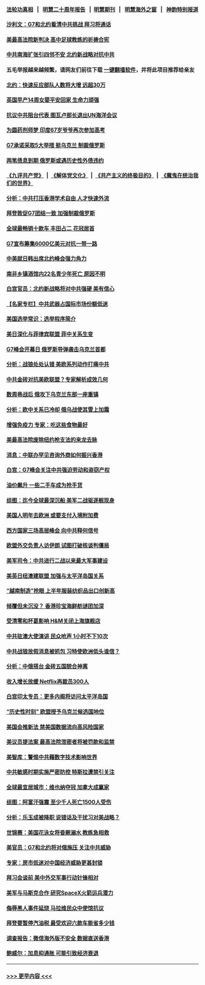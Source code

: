 #### [法轮功真相](https://github.com/gfw-breaker/truth/blob/master/README.md?t=0) &nbsp;&nbsp;|&nbsp;&nbsp; [明慧二十周年报告](https://github.com/gfw-breaker/mh-reports/blob/master/README.md?t=0) &nbsp;&nbsp;|&nbsp;&nbsp;[明慧期刊](https://github.com/gfw-breaker/mh-qikan) &nbsp;&nbsp;|&nbsp;&nbsp; [明慧海外之窗](https://github.com/gfw-breaker/mh-news/blob/master/README.md?t=0) &nbsp;&nbsp;|&nbsp;&nbsp; [神韵特别报道](https://github.com/gfw-breaker/mh-news/blob/master/shenyun.md?t=0)
#### [沙利文：G7和北约看清中共挑战 拜习将通话](../pages/nsc418/n13768652.md?t=06280401) 
#### [美最高法院新判决 高中足球教练的祈祷合宪](../pages/nsc418/n13768604.md?t=06280401) 
#### [中共南海扩张引四邻不安 北约新战略对抗中共](../pages/nsc418/n13768632.md?t=06280401) 
#### 五毛举报越来越频繁，请网友们前往下载 [一键翻墙软件](https://github.com/gfw-breaker/ssr-accounts)，并将此项目推荐给亲友
#### [北约：快速反应部队人数将大增 远超30万](../pages/nsc418/n13768594.md?t=06280401) 
#### [英国早产14周女婴平安回家 生命力顽强](../pages/nsc418/n13768227.md?t=06280401) 
#### [抗议中共阻台代表 图瓦卢部长退出UN海洋会议](../pages/nsc418/n13768461.md?t=06280401) 
#### [为圆药剂师梦 印度67岁爷爷再次参加高考](../pages/nsc418/n13768255.md?t=06280401) 
#### [G7承诺采取5大举措 挺乌克兰 制裁俄罗斯](../pages/nsc418/n13768462.md?t=06280401) 
#### [两笔债息到期 俄罗斯或遇历史性外债违约](../pages/nsc418/n13768372.md?t=06280401) 
#### [《九评共产党》](https://github.com/begood0513/9ping.md/blob/master/README.md) &nbsp;|&nbsp; [《解体党文化》](../../../../jtdwh.md/blob/master/README.md)  &nbsp;|&nbsp; [《共产主义的终极目的》](../../../../gczydzjmd.md/blob/master/README.md) &nbsp;|&nbsp; [《魔鬼在统治我们的世界》](../../../../mgztzwmdsj.md/blob/master/README.md) 
#### [分析：中共打压香港学术自由 人才快速外流](../pages/nsc418/n13768191.md?t=06280401) 
#### [拜登敦促G7团结一致 加强制裁俄罗斯](../pages/nsc418/n13768111.md?t=06280401) 
#### [全球最畅销十款车 丰田占二 花冠居首](../pages/nsc418/n13763164.md?t=06280401) 
#### [G7宣布筹集6000亿美元对抗一带一路](../pages/nsc418/n13767783.md?t=06280401) 
#### [中美就日韩出席北约峰会强力角力](../pages/nsc418/n13767842.md?t=06280401) 
#### [南非乡镇酒馆内22名青少年死亡 原因不明](../pages/nsc418/n13767905.md?t=06280401) 
#### [白宫官员：北约新战略将对中共强硬 美有信心](../pages/nsc418/n13767901.md?t=06280401) 
#### [【名家专栏】中共武器占国际市场份额低迷](../pages/nsc418/n13767741.md?t=06280401) 
#### [美国选举常识：选举程序简介](../pages/nsc418/n13767814.md?t=06280401) 
#### [美日深化与菲律宾联盟 菲中关系生变](../pages/nsc418/n13767862.md?t=06280401) 
#### [G7峰会开幕日 俄罗斯导弹袭击乌克兰首都](../pages/nsc418/n13767843.md?t=06280401) 
#### [分析：战狼处处认错 美欧系列动作打痛中共](../pages/nsc418/n13767077.md?t=06280401) 
#### [中共金砖对抗美欧联盟？专家解析成效几何](../pages/nsc418/n13766960.md?t=06280401) 
#### [数周巷战后 俄攻下乌克兰东部一座重镇](../pages/nsc418/n13767441.md?t=06280401) 
#### [分析：欧中关系已冷却 俄乌战使其雪上加霜](../pages/nsc418/n13766306.md?t=06280401) 
#### [增强免疫力 专家：吃这些食物最好](../pages/nsc418/n13767407.md?t=06280401) 
#### [美最高法院废除纽约枪支法的来龙去脉](../pages/nsc418/n13766223.md?t=06280401) 
#### [消息：中联办罕见咨询外商如何振兴香港](../pages/nsc418/n13767422.md?t=06280401) 
#### [白宫：G7峰会关注中共强迫劳动和盗窃产权](../pages/nsc418/n13767417.md?t=06280401) 
#### [油价飙升 一些二手车成为抢手货](../pages/nsc418/n13767356.md?t=06280401) 
#### [组图：迄今全球最深沉船 美军二战驱逐舰现身](../pages/nsc418/n13767363.md?t=06280401) 
#### [美国人明年去欧洲 或要支付入境附加费](../pages/nsc418/n13767316.md?t=06280401) 
#### [西方国家三场高层峰会 向中共释何信号](../pages/nsc418/n13766976.md?t=06280401) 
#### [欧盟外交负责人访伊朗 试图打破核谈判僵局](../pages/nsc418/n13767273.md?t=06280401) 
#### [美军司令：中共进行二战以来最大军事建设](../pages/nsc418/n13767236.md?t=06280401) 
#### [美英日纽澳建联盟 加强与太平洋岛国关系](../pages/nsc418/n13767100.md?t=06280401) 
#### [“越南制造”抢眼 上半年服装纺织品出口创新高](../pages/nsc418/n13766865.md?t=06280401) 
#### [倾覆但未沉没？ 香港珍宝海鲜舫谜团加深](../pages/nsc418/n13766928.md?t=06280401) 
#### [受清零和杯葛影响 H&M关闭上海旗舰店](../pages/nsc418/n13766908.md?t=06280401) 
#### [中共驻澳大使演讲 民众呛声 1小时不下10次](../pages/nsc418/n13766877.md?t=06280401) 
#### [中共战狼放假消息被抓包 习特使欧洲低头谁信？](../pages/nsc418/n13766705.md?t=06280401) 
#### [分析：中俄搭台 金砖五国貌合神离](../pages/nsc418/n13766786.md?t=06280401) 
#### [收入增长放缓 Netflix再裁员300人](../pages/nsc418/n13766507.md?t=06280401) 
#### [白宫印太专员：更多内阁将访问太平洋岛国](../pages/nsc418/n13766151.md?t=06280401) 
#### [“历史性时刻” 欧盟授予乌克兰候选国地位](../pages/nsc418/n13766252.md?t=06280401) 
#### [美国会推新法 禁美国数据流向高风险国家](../pages/nsc418/n13766248.md?t=06280401) 
#### [美议员提法案 最高法院泄密者将被罚款和监禁](../pages/nsc418/n13766029.md?t=06280401) 
#### [美智库：警惕中共藉数字技术影响世界](../pages/nsc418/n13766183.md?t=06280401) 
#### [中共敏感时期实施严密防控 特斯拉遭禁引关注](../pages/nsc418/n13766096.md?t=06280401) 
#### [全球最宜居城市：维也纳夺冠 加拿大成赢家](../pages/nsc418/n13765929.md?t=06280401) 
#### [组图：阿富汗强震 至少千人死亡1500人受伤](../pages/nsc418/n13765769.md?t=06280401) 
#### [分析：乐玉成被降职 说错话及干扰习对美战略？](../pages/nsc418/n13765372.md?t=06280401) 
#### [世锦赛：美国花泳女将昏厥溺水 教练急相救](../pages/nsc418/n13765818.md?t=06280401) 
#### [美官员：G7和北约将对俄施压 关注中共威胁](../pages/nsc418/n13765747.md?t=06280401) 
#### [专家：房市低迷对中国经济威胁更甚封锁](../pages/nsc418/n13765712.md?t=06280401) 
#### [拜习会谈前 美中外交军事行动针锋相对](../pages/nsc418/n13765122.md?t=06280401) 
#### [美军与马斯克合作 研究SpaceX火箭运兵潜力](../pages/nsc418/n13765587.md?t=06280401) 
#### [侮辱黑人事件延烧 马拉维民众中使馆抗议](../pages/nsc418/n13765553.md?t=06280401) 
#### [拜登要暂停汽油税 最受欢迎六款车能省多少钱](../pages/nsc418/n13765362.md?t=06280401) 
#### [调查报告：微信海外版不安全 数据直送香港](../pages/nsc418/n13765533.md?t=06280401) 
#### [鲍威尔：加息抑通胀 可能引致经济衰退](../pages/nsc418/n13765360.md?t=06280401) 

----
#### [ >>> 更早内容 <<< ](../indexes/nsc418-earlier.md)

